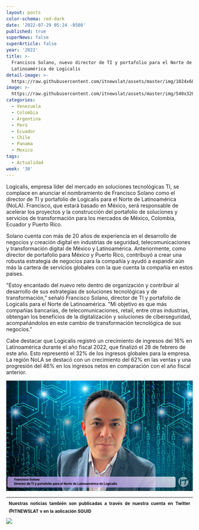 ```yaml
---
layout: posts
color-schema: red-dark
date: '2022-07-29 05:24 -0500'
published: true
superNews: false
superArticle: false
year: '2022'
title: >-
  Francisco Solano, nuevo director de TI y portafolio para el Norte de
  Latinoamérica de Logicalis
detail-image: >-
  https://raw.githubusercontent.com/itnewslat/assets/master/img/1024x680/Francisco-Solano-g.jpg
image: >-
  https://raw.githubusercontent.com/itnewslat/assets/master/img/540x320/Francisco-Solano-p.jpg
categories:
  - Venezuela
  - Colombia
  - Argentina
  - Perú
  - Ecuador
  - Chile
  - Panama
  - Mexico
tags:
  - Actualidad
week: '30'
---
```

Logicalis, empresa líder del mercado en soluciones tecnológicas TI, se complace en anunciar el nombramiento de Francisco Solano como el director de TI y portafolio de Logicalis para el Norte de Latinoamérica (NoLA). Francisco, que estará basado en México, será responsable de acelerar los proyectos y la construcción del portafolio de soluciones y servicios de transformación para los mercados de México, Colombia, Ecuador y Puerto Rico.

Solano cuenta con más de 20 años de experiencia en el desarrollo de negocios y creación digital en industrias de seguridad, telecomunicaciones y transformación digital de México y Latinoamérica. Anteriormente, como director de portafolio para México y Puerto Rico, contribuyó a crear una robusta estrategia de negocios para la compañía y ayudó a expandir aún más la cartera de servicios globales con la que cuenta la compañía en estos países.

"Estoy encantado del nuevo reto dentro de organización y contribuir al desarrollo de sus estrategias de soluciones tecnológicas y de transformación,” señaló Francisco Solano, director de TI y portafolio de Logicalis para el Norte de Latinoamérica. "Mi objetivo es que más compañías bancarias, de telecomunicaciones, retail, entre otras industrias, obtengan los beneficios de la digitalización y soluciones de ciberseguridad, acompañándolos en este cambio de transformación tecnológica de sus negocios."

Cabe destacar que Logicalis registró un crecimiento de ingresos del 16% en Latinoamérica durante el año fiscal 2022, que finalizó el 28 de febrero de este año. Esto representó el 32% de los ingresos globales para la empresa. La región NoLA se destacó con un crecimiento del 62% en las ventas y una progresión del 46% en los ingresos netos en comparación con el año fiscal anterior.

![](https://raw.githubusercontent.com/itnewslat/assets/master/img/540x320/Francisco-Solano-p.jpg)

<table style="height: 42px;" width="569">
<tbody>
<tr>
<td style="text-align: justify;"><sub><strong>Nuestras noticias también son publicadas a través de nuestra cuenta en Twitter <a href="https://twitter.com/itnewslat?lang=es">@ITNEWSLAT</a> y en la aplicación <a href="https://squidapp.co/en/">SQUID</a></strong></sub></td>
</tr>
</tbody>
</table>

<img src="https://tracker.metricool.com/c3po.jpg?hash=56f88a41e39ab42c063cc51676587a04"/>